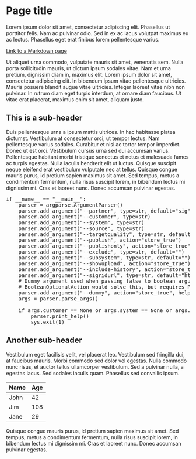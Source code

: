 # Page title

Lorem ipsum dolor sit amet, consectetur adipiscing elit. Phasellus ut porttitor felis. Nam ac pulvinar odio. Sed in ex ac lacus volutpat maximus eu ac lectus. Phasellus eget erat finibus lorem pellentesque varius.

[Link to a Markdown page](pages/page.html)

Ut aliquet urna commodo, vulputate mauris sit amet, venenatis sem. Nulla porta sollicitudin mauris, ut dictum ipsum sodales vitae. Nam et urna pretium, dignissim diam in, maximus elit. Lorem ipsum dolor sit amet, consectetur adipiscing elit. In bibendum ipsum vitae pellentesque ultricies. Mauris posuere blandit augue vitae ultricies. Integer laoreet vitae nibh non pulvinar. In rutrum diam eget turpis interdum, at ornare diam faucibus. Ut vitae erat placerat, maximus enim sit amet, aliquam justo.

## This is a sub-header

Duis pellentesque urna a ipsum mattis ultrices. In hac habitasse platea dictumst. Vestibulum at consectetur orci, ut tempor lectus. Nam pellentesque varius sodales. Curabitur et nisi ac tortor tempor imperdiet. Donec ut est orci. Vestibulum cursus urna sed dui accumsan varius. Pellentesque habitant morbi tristique senectus et netus et malesuada fames ac turpis egestas. Nulla iaculis hendrerit elit ut luctus. Quisque suscipit neque eleifend erat vestibulum vulputate nec at tellus. Quisque congue mauris purus, id pretium sapien maximus sit amet. Sed tempus, metus a condimentum fermentum, nulla risus suscipit lorem, in bibendum lectus mi dignissim mi. Cras et laoreet nunc. Donec accumsan pulvinar egestas.

<pre>
if __name__ == "__main__":
    parser = argparse.ArgumentParser()
    parser.add_argument("--partner", type=str, default="sig")
    parser.add_argument("--customer", type=str)
    parser.add_argument("--system", type=str)
    parser.add_argument("--source", type=str)
    parser.add_argument("--targetquality", type=str, default="sigrid")
    parser.add_argument("--publish", action="store_true")
    parser.add_argument("--publishonly", action="store_true")
    parser.add_argument("--exclude", type=str, default="")
    parser.add_argument("--subsystem", type=str, default="")
    parser.add_argument("--showupload", action="store_true")
    parser.add_argument("--include-history", action="store_true")
    parser.add_argument("--sigridurl", type=str, default="https://sigrid-says.com")
    # Dummy argument used when passing false to boolean arguments.
    # BooleanOptionalAction would solve this, but requires Python 3.9+.
    parser.add_argument("--dummy", action="store_true", help=argparse.SUPPRESS)
    args = parser.parse_args()

    if args.customer == None or args.system == None or args.source == None:
        parser.print_help()
        sys.exit(1)
</pre>

## Another sub-header

Vestibulum eget facilisis velit, vel placerat leo. Vestibulum sed fringilla dui, at faucibus mauris. Morbi commodo sed dolor vel egestas. Nulla commodo nunc risus, et auctor tellus ullamcorper vestibulum. Sed a pulvinar nulla, a egestas lacus. Sed sodales iaculis quam. Phasellus sed convallis ipsum.

| Name | Age |
|------|-----|
| John | 42  |
| Jim  | 108 |
| Jane | 29  |

Quisque congue mauris purus, id pretium sapien maximus sit amet. Sed tempus, metus a condimentum fermentum, nulla risus suscipit lorem, in bibendum lectus mi dignissim mi. Cras et laoreet nunc. Donec accumsan pulvinar egestas.
